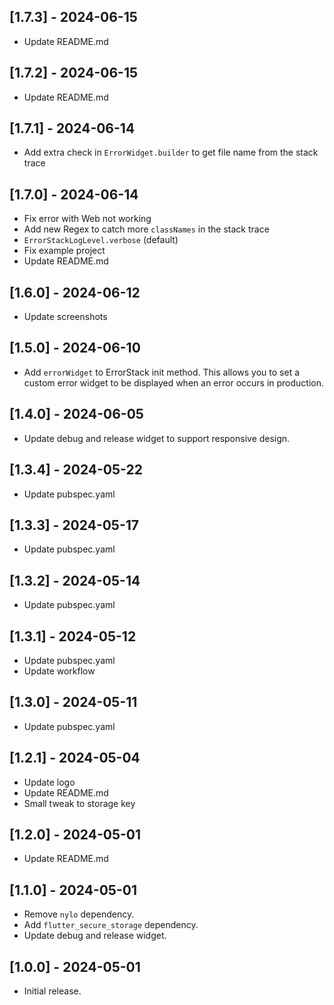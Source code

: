 ## [1.7.3] - 2024-06-15

* Update README.md

## [1.7.2] - 2024-06-15

* Update README.md

## [1.7.1] - 2024-06-14

* Add extra check in `ErrorWidget.builder` to get file name from the stack trace

## [1.7.0] - 2024-06-14

* Fix error with Web not working
* Add new Regex to catch more `classNames` in the stack trace
* `ErrorStackLogLevel.verbose` (default)
* Fix example project
* Update README.md

## [1.6.0] - 2024-06-12

* Update screenshots

## [1.5.0] - 2024-06-10

* Add `errorWidget` to ErrorStack init method. This allows you to set a custom error widget to be displayed when an error occurs in production.
 
## [1.4.0] - 2024-06-05

* Update debug and release widget to support responsive design.

## [1.3.4] - 2024-05-22

* Update pubspec.yaml

## [1.3.3] - 2024-05-17

* Update pubspec.yaml

## [1.3.2] - 2024-05-14

* Update pubspec.yaml

## [1.3.1] - 2024-05-12

* Update pubspec.yaml
* Update workflow

## [1.3.0] - 2024-05-11

* Update pubspec.yaml

## [1.2.1] - 2024-05-04

* Update logo
* Update README.md
* Small tweak to storage key

## [1.2.0] - 2024-05-01

* Update README.md

## [1.1.0] - 2024-05-01

* Remove `nylo` dependency.
* Add `flutter_secure_storage` dependency.
* Update debug and release widget.

## [1.0.0] - 2024-05-01

* Initial release.
